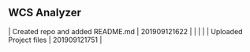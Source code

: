 ## WCS Analyzer
| Created repo and added README.md | 201909121622 |
|                                  |              |
| Uploaded Project files           | 201909121751 |
